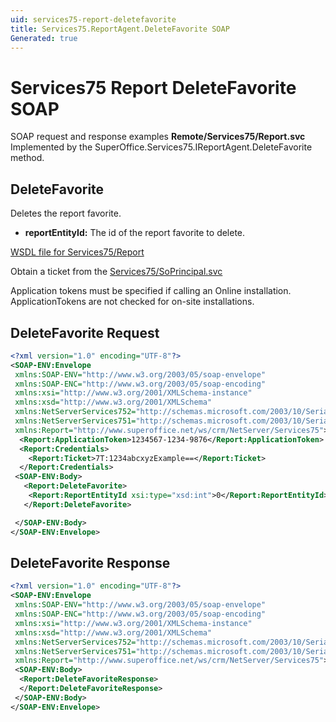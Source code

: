 ```yaml
---
uid: services75-report-deletefavorite
title: Services75.ReportAgent.DeleteFavorite SOAP
Generated: true
---
```


# Services75 Report DeleteFavorite SOAP

SOAP request and response examples **Remote/Services75/Report.svc**
Implemented by the <see cref="M:SuperOffice.Services75.IReportAgent.DeleteFavorite">SuperOffice.Services75.IReportAgent.DeleteFavorite</see> method.

## DeleteFavorite

Deletes the report favorite.

* **reportEntityId:** The id of the report favorite to delete.



[WSDL file for Services75/Report](../Services75-Report.md)

Obtain a ticket from the [Services75/SoPrincipal.svc](../SoPrincipal/SoPrincipal.md)

Application tokens must be specified if calling an Online installation. ApplicationTokens are not checked for on-site installations.

## DeleteFavorite Request

```xml
<?xml version="1.0" encoding="UTF-8"?>
<SOAP-ENV:Envelope
 xmlns:SOAP-ENV="http://www.w3.org/2003/05/soap-envelope"
 xmlns:SOAP-ENC="http://www.w3.org/2003/05/soap-encoding"
 xmlns:xsi="http://www.w3.org/2001/XMLSchema-instance"
 xmlns:xsd="http://www.w3.org/2001/XMLSchema"
 xmlns:NetServerServices752="http://schemas.microsoft.com/2003/10/Serialization/Arrays"
 xmlns:NetServerServices751="http://schemas.microsoft.com/2003/10/Serialization/"
 xmlns:Report="http://www.superoffice.net/ws/crm/NetServer/Services75">
  <Report:ApplicationToken>1234567-1234-9876</Report:ApplicationToken>
  <Report:Credentials>
    <Report:Ticket>7T:1234abcxyzExample==</Report:Ticket>
  </Report:Credentials>
 <SOAP-ENV:Body>
   <Report:DeleteFavorite>
    <Report:ReportEntityId xsi:type="xsd:int">0</Report:ReportEntityId>
   </Report:DeleteFavorite>

 </SOAP-ENV:Body>
</SOAP-ENV:Envelope>

```


## DeleteFavorite Response

```xml
<?xml version="1.0" encoding="UTF-8"?>
<SOAP-ENV:Envelope
 xmlns:SOAP-ENV="http://www.w3.org/2003/05/soap-envelope"
 xmlns:SOAP-ENC="http://www.w3.org/2003/05/soap-encoding"
 xmlns:xsi="http://www.w3.org/2001/XMLSchema-instance"
 xmlns:xsd="http://www.w3.org/2001/XMLSchema"
 xmlns:NetServerServices752="http://schemas.microsoft.com/2003/10/Serialization/Arrays"
 xmlns:NetServerServices751="http://schemas.microsoft.com/2003/10/Serialization/"
 xmlns:Report="http://www.superoffice.net/ws/crm/NetServer/Services75">
 <SOAP-ENV:Body>
  <Report:DeleteFavoriteResponse>
  </Report:DeleteFavoriteResponse>
 </SOAP-ENV:Body>
</SOAP-ENV:Envelope>

```


